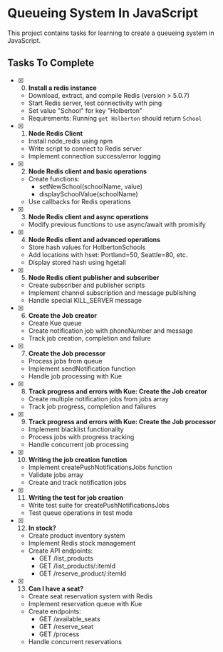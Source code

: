 # Queueing System In JavaScript

This project contains tasks for learning to create a queueing system in JavaScript.

## Tasks To Complete

+ [x] 0. **Install a redis instance**
  + Download, extract, and compile Redis (version > 5.0.7)
  + Start Redis server, test connectivity with ping
  + Set value "School" for key "Holberton"
  + Requirements: Running `get Holberton` should return `School`

+ [x] 1. **Node Redis Client**
  + Install node_redis using npm
  + Write script to connect to Redis server
  + Implement connection success/error logging

+ [x] 2. **Node Redis client and basic operations**
  + Create functions:
    + setNewSchool(schoolName, value)
    + displaySchoolValue(schoolName)
  + Use callbacks for Redis operations

+ [x] 3. **Node Redis client and async operations**
  + Modify previous functions to use async/await with promisify

+ [x] 4. **Node Redis client and advanced operations**
  + Store hash values for HolbertonSchools
  + Add locations with hset: Portland=50, Seattle=80, etc.
  + Display stored hash using hgetall

+ [x] 5. **Node Redis client publisher and subscriber**
  + Create subscriber and publisher scripts
  + Implement channel subscription and message publishing
  + Handle special KILL_SERVER message

+ [x] 6. **Create the Job creator**
  + Create Kue queue
  + Create notification job with phoneNumber and message
  + Track job creation, completion and failure

+ [x] 7. **Create the Job processor**
  + Process jobs from queue
  + Implement sendNotification function
  + Handle job processing with Kue

+ [x] 8. **Track progress and errors with Kue: Create the Job creator**
  + Create multiple notification jobs from jobs array
  + Track job progress, completion and failures

+ [x] 9. **Track progress and errors with Kue: Create the Job processor**
  + Implement blacklist functionality
  + Process jobs with progress tracking
  + Handle concurrent job processing

+ [x] 10. **Writing the job creation function**
  + Implement createPushNotificationsJobs function
  + Validate jobs array
  + Create and track notification jobs

+ [x] 11. **Writing the test for job creation**
  + Write test suite for createPushNotificationsJobs
  + Test queue operations in test mode

+ [x] 12. **In stock?**
  + Create product inventory system
  + Implement Redis stock management
  + Create API endpoints:
    + GET /list_products
    + GET /list_products/:itemId
    + GET /reserve_product/:itemId

+ [x] 13. **Can I have a seat?**
  + Create seat reservation system with Redis
  + Implement reservation queue with Kue
  + Create endpoints:
    + GET /available_seats
    + GET /reserve_seat
    + GET /process
  + Handle concurrent reservations
